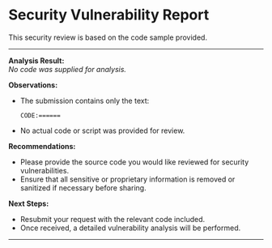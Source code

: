 # Security Vulnerability Report

This security review is based on the code sample provided.

---

**Analysis Result:**  
_No code was supplied for analysis._  

**Observations:**  
- The submission contains only the text:  
  ```
  CODE:======
  ```
- No actual code or script was provided for review.

**Recommendations:**  
- Please provide the source code you would like reviewed for security vulnerabilities.
- Ensure that all sensitive or proprietary information is removed or sanitized if necessary before sharing.

**Next Steps:**  
- Resubmit your request with the relevant code included.
- Once received, a detailed vulnerability analysis will be performed.

---